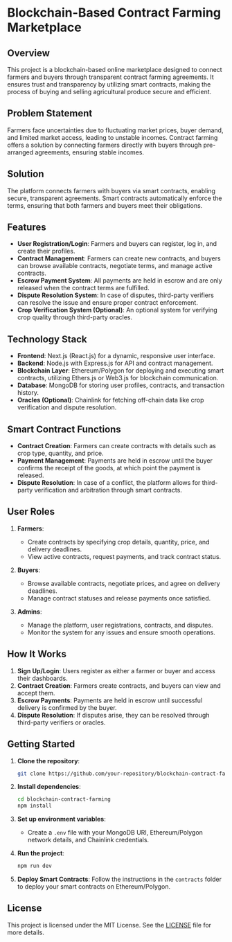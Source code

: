 

# Blockchain-Based Contract Farming Marketplace

## Overview

This project is a blockchain-based online marketplace designed to connect farmers and buyers through transparent contract farming agreements. It ensures trust and transparency by utilizing smart contracts, making the process of buying and selling agricultural produce secure and efficient.

## Problem Statement

Farmers face uncertainties due to fluctuating market prices, buyer demand, and limited market access, leading to unstable incomes. Contract farming offers a solution by connecting farmers directly with buyers through pre-arranged agreements, ensuring stable incomes.

## Solution

The platform connects farmers with buyers via smart contracts, enabling secure, transparent agreements. Smart contracts automatically enforce the terms, ensuring that both farmers and buyers meet their obligations.

## Features

- **User Registration/Login**: Farmers and buyers can register, log in, and create their profiles.
- **Contract Management**: Farmers can create new contracts, and buyers can browse available contracts, negotiate terms, and manage active contracts.
- **Escrow Payment System**: All payments are held in escrow and are only released when the contract terms are fulfilled.
- **Dispute Resolution System**: In case of disputes, third-party verifiers can resolve the issue and ensure proper contract enforcement.
- **Crop Verification System (Optional)**: An optional system for verifying crop quality through third-party oracles.

## Technology Stack

- **Frontend**: Next.js (React.js) for a dynamic, responsive user interface.
- **Backend**: Node.js with Express.js for API and contract management.
- **Blockchain Layer**: Ethereum/Polygon for deploying and executing smart contracts, utilizing Ethers.js or Web3.js for blockchain communication.
- **Database**: MongoDB for storing user profiles, contracts, and transaction history.
- **Oracles (Optional)**: Chainlink for fetching off-chain data like crop verification and dispute resolution.

## Smart Contract Functions

- **Contract Creation**: Farmers can create contracts with details such as crop type, quantity, and price. 
- **Payment Management**: Payments are held in escrow until the buyer confirms the receipt of the goods, at which point the payment is released.
- **Dispute Resolution**: In case of a conflict, the platform allows for third-party verification and arbitration through smart contracts.

## User Roles

1. **Farmers**:
   - Create contracts by specifying crop details, quantity, price, and delivery deadlines.
   - View active contracts, request payments, and track contract status.
   
2. **Buyers**:
   - Browse available contracts, negotiate prices, and agree on delivery deadlines.
   - Manage contract statuses and release payments once satisfied.

3. **Admins**:
   - Manage the platform, user registrations, contracts, and disputes.
   - Monitor the system for any issues and ensure smooth operations.

## How It Works

1. **Sign Up/Login**: Users register as either a farmer or buyer and access their dashboards.
2. **Contract Creation**: Farmers create contracts, and buyers can view and accept them.
3. **Escrow Payments**: Payments are held in escrow until successful delivery is confirmed by the buyer.
4. **Dispute Resolution**: If disputes arise, they can be resolved through third-party verifiers or oracles.

## Getting Started

1. **Clone the repository**:
   ```bash
   git clone https://github.com/your-repository/blockchain-contract-farming.git
   ```
   
2. **Install dependencies**:
   ```bash
   cd blockchain-contract-farming
   npm install
   ```

3. **Set up environment variables**:
   - Create a `.env` file with your MongoDB URI, Ethereum/Polygon network details, and Chainlink credentials.

4. **Run the project**:
   ```bash
   npm run dev
   ```

5. **Deploy Smart Contracts**:
   Follow the instructions in the `contracts` folder to deploy your smart contracts on Ethereum/Polygon.

## License

This project is licensed under the MIT License. See the [LICENSE](LICENSE) file for more details.

